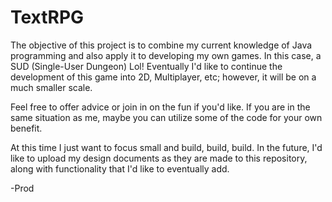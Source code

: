 # TextRPG

The objective of this project is to combine my current knowledge of Java programming and also apply it to developing my own games. In this
case, a SUD (Single-User Dungeon) Lol! Eventually I'd like to continue the development of this game into 2D, Multiplayer, etc; however, it will be on a much smaller scale.

Feel free to offer advice or join in on the fun if you'd like. If you are in the same situation as me, maybe you can utilize some of the 
code for your own benefit.

At this time I just want to focus small and build, build, build. In the future, I'd like to upload my design documents as they are made to this repository, along with functionality that I'd like to eventually add.

-Prod
